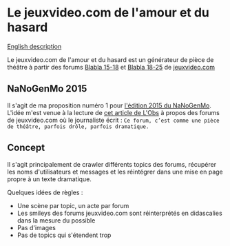 # Le jeuxvideo.com de l'amour et du hasard

[English description](https://github.com/dariusk/NaNoGenMo-2015/issues/33)

Le jeuxvideo.com de l'amour et du hasard est un générateur de pièce de théâtre à partir des forums [Blabla 15-18](http://www.jeuxvideo.com/forums/0-50-0-1-0-1-0-blabla-15-18-ans.htm) et [Blabla 18-25](http://www.jeuxvideo.com/forums/0-51-0-1-0-1-0-blabla-18-25-ans.htm) de [jeuxvideo.com](http://www.jeuxvideo.com/)

## NaNoGenMo 2015

Il s'agit de ma proposition numéro 1 pour [l'édition 2015 du NaNoGenMo](https://github.com/dariusk/NaNoGenMo-2015). L'idée m'est venue à la lecture de [cet article de L'Obs](http://tempsreel.nouvelobs.com/medias/20150924.OBS6430/antisemitisme-homophobie-fanatisme-jeuxvideo-com-la-ruche-a-fiel.html) à propos des forums de jeuxvideo.com où le journaliste écrit : `Ce forum, c’est comme une pièce de théâtre, parfois drôle, parfois dramatique.`

## Concept

Il s'agit principalement de crawler différents topics des forums, récupérer les noms d'utilisateurs et messages et les réintégrer dans une mise en page propre à un texte dramatique.

Quelques idées de règles :

  - Une scène par topic, un acte par forum
  - Les smileys des forums jeuxvideo.com sont réinterprétés en didascalies dans la mesure du possible
  - Pas d'images
  - Pas de topics qui s'étendent trop
